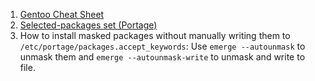  1. [Gentoo Cheat Sheet](https://wiki.gentoo.org/wiki/Gentoo_Cheat_Sheet)
 2. [Selected-packages set (Portage)](https://wiki.gentoo.org/wiki/Selected-packages_set_(Portage))
 3. How to install masked packages without manually writing them to `/etc/portage/packages.accept_keywords`: Use `emerge --autounmask` to unmask them and `emerge --autounmask-write` to unmask and write to file.
